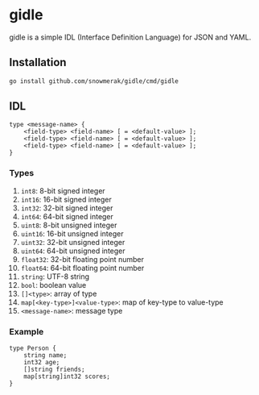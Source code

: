 # gidle

gidle is a simple IDL (Interface Definition Language) for JSON and YAML.

## Installation

```bash
go install github.com/snowmerak/gidle/cmd/gidle
```

## IDL

```
type <message-name> {
    <field-type> <field-name> [ = <default-value> ];
    <field-type> <field-name> [ = <default-value> ];
    <field-type> <field-name> [ = <default-value> ];
}
```

### Types

1. `int8`: 8-bit signed integer
2. `int16`: 16-bit signed integer
3. `int32`: 32-bit signed integer
4. `int64`: 64-bit signed integer
5. `uint8`: 8-bit unsigned integer
6. `uint16`: 16-bit unsigned integer
7. `uint32`: 32-bit unsigned integer
8. `uint64`: 64-bit unsigned integer
9. `float32`: 32-bit floating point number
10. `float64`: 64-bit floating point number
11. `string`: UTF-8 string
12. `bool`: boolean value
13. `[]<type>`: array of type
14. `map[<key-type>]<value-type>`: map of key-type to value-type
15. `<message-name>`: message type

### Example

```
type Person {
    string name;
    int32 age;
    []string friends;
    map[string]int32 scores;
}
```
